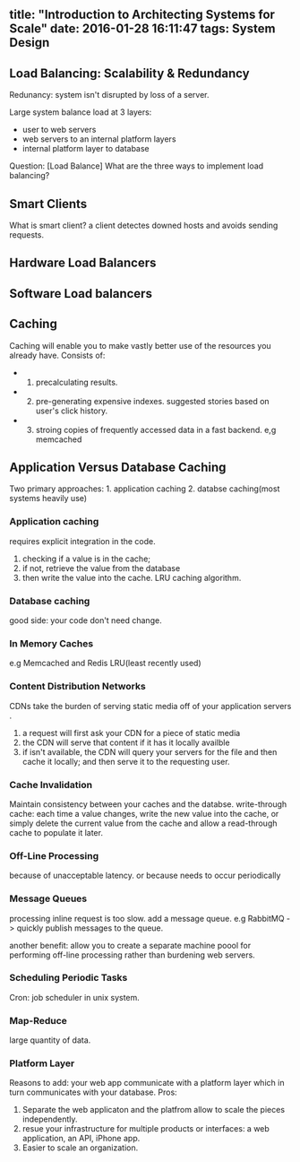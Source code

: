 title: "Introduction to Architecting Systems for Scale"
date: 2016-01-28 16:11:47
tags: System Design
---

## Load Balancing: Scalability & Redundancy

Redunancy: system isn't disrupted by loss of a server.

Large system balance load at 3 layers:
- user to web servers
- web servers to an internal platform layers
- internal platform layer to database

Question:  [Load Balance] What are the three ways to implement load balancing? 
## Smart Clients
What is smart client? 
a client detectes downed hosts and avoids sending requests.

## Hardware Load Balancers

## Software Load balancers

## Caching 

Caching will enable you to make vastly better use of the resources you already have.
Consists of: 
- 1. precalculating results. 
- 2. pre-generating expensive indexes. suggested stories based on user's click history. 
- 3. stroing copies of frequently accessed data in a fast backend. e,g memcached 
## Application Versus Database Caching

Two primary approaches: 1. application caching 2. databse caching(most systems heavily use)
### Application caching
requires explicit integration in the code. 
1. checking if a value is in the cache; 
2. if not, retrieve the value from the database
3. then write the value into the cache. 
LRU caching algorithm.

### Database caching
good side: your code don't need change.

### In Memory Caches
e.g Memcached and Redis
LRU(least recently used) 

### Content Distribution Networks
CDNs take the burden of serving static media off of your application servers .
1. a request will first ask your CDN for a piece of static media
2. the CDN will serve that content if it has it locally availble
3. if isn't available, the CDN will query your servers for the file and then cache it locally; and then serve it to the requesting user.

### Cache Invalidation 

Maintain consistency between your caches and the databse.
write-through cache: each time a value changes, write the new value into the cache, or simply delete the current value from the cache and allow a read-through cache to populate it later. 

### Off-Line Processing
because of unacceptable latency. or because needs to occur periodically

### Message Queues
processing inline request is too slow. add a message queue. e.g RabbitMQ -> quickly publish messages to the queue.

another benefit: allow you to create a separate machine poool for performing off-line processing rather than burdening web servers.


### Scheduling Periodic Tasks

Cron: job scheduler in unix system.
### Map-Reduce
large quantity of data. 

### Platform Layer

Reasons to add: your web app communicate with a platform layer which in turn communicates with your database.
Pros:
1. Separate the web applicaton and the platfrom allow to scale the pieces independently. 
2. resue your infrastructure for multiple products or interfaces: a web application, an API, iPhone app.
3. Easier to scale an organization. 
